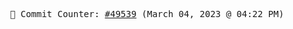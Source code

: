 <p align="center">
    <samp>
        📮 Commit Counter: <a href="https://github.com/Javascript-void0/Javascript-void0/commits/main">#49539</a> (March 04, 2023 @ 04:22 PM)
    </samp>
</p>